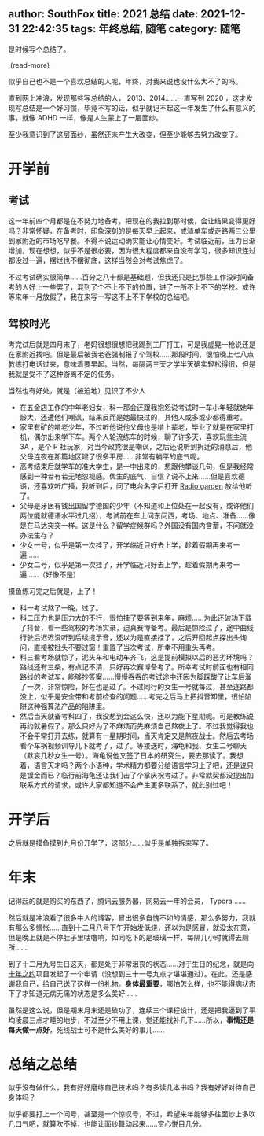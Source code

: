 author: SouthFox
title: 2021 总结
date: 2021-12-31 22:42:35
tags: 年终总结, 随笔
category: 随笔
---

是时候写个总结了。

,(read-more)

似乎自己也不是一个喜欢总结的人呢，年终，对我来说也没什么大不了的吗。

直到网上冲浪，发现那些写总结的人， 2013、2014……一直写到 2020 ，这才发现写总结是一个好习惯，毕竟不写的话，似乎就记不起这一年发生了什么有意义的事，就像 ADHD 一样，像是人生蒙上了一层面纱。

至少我意识到了这层面纱，虽然还未产生大改变，但至少能够去努力改变了。



# 开学前

## 考试

这一年前四个月都是在不努力地备考，把现在的我拉到那时候，会让结果变得更好吗？非常怀疑，在备考时，印象深刻的是每天早上起来，或骑单车或走路两三公里到家附近的市场吃早餐。不得不说运动确实能让心情变好。考试临近前，压力日渐增加，现在想想，似乎不是很必要，因为很大程度都来自没有学习，很多知识连过都没过一遍，摆烂也不摆彻底，这样当然会对考试焦虑了。

不过考试确实很简单……百分之八十都是基础题，但我还只是比那些工作没时间备考的人好上一些罢了，混到了个不上不下的位置，进了一所不上不下的学校。或许等来年一月放假了，我在来写一写这不上不下学校的总结吧。



## 驾校时光

考完试后就是四月末了，老妈很想很想把我踢到工厂打工，可是我虚晃一枪说还是在家附近找吧。但是最后被我老爸强制报了个驾校……那段时间，很怕晚上七八点教练打电话过来，意味着要早起。当然，每隔两三天才学半天确实轻松得很，但是我就是受不了这种游离不定的任务。

当然也有好处，就是（被迫地）见识了不少人



-  在五金店工作的中年老妇女，科一那会还跟我抱怨说考试时一车小年轻就她年龄大，还遭他们嘲讽，结果反而是她最快过的，其他人或多或少都得重考。
- 家里有矿的啃老少年，不过听他说他父母也是啃上辈老，毕业了就是在家里打机，偶尔出来学下车。两个人轮流练车的时候，聊了许多天，喜欢玩些主流 3A ，是个 P 社玩家，对当今政党很是嘲讽，之后还说听到拆迁的消息后，他父母连夜在那篇地区建了很多平房……非常有躺平的底气呢。
- 高考结束后就学车的准大学生，是一中出来的，想跟他攀谈几句，但是我经常感到一种若有若无地忽视感。优生的底气、自信？说不上来……但是喜欢德语，还喜欢听广播，我听到后，问了电台名字后打开 [Radio garden](radio.garden) 放给他听了。
- 父母是牙医有钱出国留学德国的少年（不知道和上位处在一起没有，或许他们两位能就德语水平过几招），考试前在车上问东问西，考场、地点、准备……像是在马达突突一样。这是什么？留学症候群吗？外国没有国内含蓄，不问就没办法生存？
- 少女一号，似乎是第一次挂了，开学临近只好去上学，趁着假期再来考一遍……
- 少女二号，似乎是第一次挂了，开学临近只好去上学，趁着假期再来考一遍……（好像不是）



摸鱼练习完之后就是，上了！

- 科一考试熬了一晚，过了。
- 科二压力也是压力大的不行，很怕挂了要等到来年，麻烦……为此还破功下载了抖音，看一些驾校的考场实录，迫真赛博备考。最后是惊险过了，途中曲线行驶后迟迟没听到后续提示音，还以为是直接挂了，之后开回起点探出头询问，直接被批头不要过窗！重置了当次考试，所幸不用重头再考。
- 科三看考场就惊了，泥头车和电动车齐飞，这是提前模拟以后的恶劣环境吗？路线还有三条，有点记不清，只好再次赛博备考了。所幸考试时前面也有相同路线的考试车，能够抄答案……慢慢吞吞的考试途中还因为脚踩酸了让车后溜了一次，非常惊险，好在也是过了。不过同行的女生一号就每过，甚至连路都没上，似乎是安全带和考前检查的问题……考完之后马上把抖音卸里，很怕陷阱这种强算法产品的陷阱里。
- 然后当天就备考科四了，我没想到会这么快，还以为能下星期呢。可是教练说再约就暑假了，那么只好为了不麻烦而先麻烦自己熬夜上了。不过我觉得我也不会平常打开去练，就算有一星期时间，当天肯定又是熬夜战士。然后去考场看个车祸视频训导几下就考了，过了。等接送时，海龟和我、女生二号聊天（默哀几秒女生一号）。海龟说他又签了日本的研究生，要去那读了。我想着，语言天才吗？两个小语种，学术精力都要分给语言学习上了吧，还是说只是镀金而已？临行前海龟还让我们击了个掌庆祝考过了。非常默契都没提出加联系方式的请求，或许大家都知道不会产生更多联系了，就此别过吧！



# 开学后

之后就是摸鱼摸到九月份开学了，这部分……似乎是单独拆来写了。



# 年末

记得起的就是购买的东西了，腾讯云服务器，网易云一年的会员， Typora ……

然后就是冲浪看了很多牛人的博客，冒出很多自愧不如的情感，那么多努力，我就有那么多惆怅……直到十二月八号下午开始发低烧，还以为是感冒，就没太在意，但是晚上就是不停肚子里咕噜响，如同吃下的是玻璃一样，每隔几小时就得去厕所……

到了十二月九号生日这天，都是处于非常沮丧的状态……对于生日的纪念，就是向[十年之约](https://www.foreverblog.cn/)项目发起了一个申请（没想到三十一号九点才堪堪通过）。在此，还是感谢我自己，给自己送了这样一份礼物。**身体最重要**，哪怕怎么样，也不能得病状态下了才知道无病无痛的状态是多么美好……

虽然是这么说，但是期末月末还是破功了，连续三个课程设计，还是把我逼到了平均凌晨三点才睡的地步，不过至少不用上课，觉还能找补几下……所以，**事情还是每天做一点好**，死线战士可不是什么美好的事儿……



# 总结之总结

似乎没有做什么，我有好好磨练自己技术吗？有多读几本书吗？我有好好对待自己身体吗？

似乎都要打上一个问号，甚至是一个惊叹号，不过，希望来年能够多往面纱上多吹几口气吧，就算吹不掉，也能让面纱舞动起来……赏心悦目几分。
